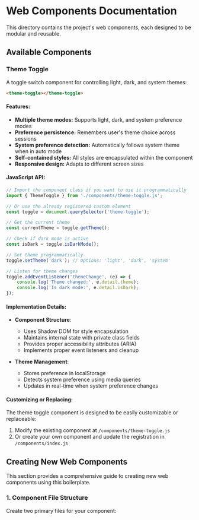# Web Components Documentation

This directory contains the project's web components, each designed to be modular and reusable.

## Available Components

### Theme Toggle

A toggle switch component for controlling light, dark, and system themes:

```html
<theme-toggle></theme-toggle>
```

#### Features:

-   **Multiple theme modes:** Supports light, dark, and system preference modes
-   **Preference persistence:** Remembers user's theme choice across sessions
-   **System preference detection:** Automatically follows system theme when in auto mode
-   **Self-contained styles:** All styles are encapsulated within the component
-   **Responsive design:** Adapts to different screen sizes

#### JavaScript API:

```javascript
// Import the component class if you want to use it programmatically
import { ThemeToggle } from './components/theme-toggle.js';

// Or use the already registered custom element
const toggle = document.querySelector('theme-toggle');

// Get the current theme
const currentTheme = toggle.getTheme();

// Check if dark mode is active
const isDark = toggle.isDarkMode();

// Set theme programmatically
toggle.setTheme('dark'); // Options: 'light', 'dark', 'system'

// Listen for theme changes
toggle.addEventListener('themeChange', (e) => {
	console.log('Theme changed:', e.detail.theme);
	console.log('Is dark mode:', e.detail.isDark);
});
```

#### Implementation Details:

-   **Component Structure**:

    -   Uses Shadow DOM for style encapsulation
    -   Maintains internal state with private class fields
    -   Provides proper accessibility attributes (ARIA)
    -   Implements proper event listeners and cleanup

-   **Theme Management**:
    -   Stores preference in localStorage
    -   Detects system preference using media queries
    -   Updates in real-time when system preference changes

#### Customizing or Replacing:

The theme toggle component is designed to be easily customizable or replaceable:

1. Modify the existing component at `/components/theme-toggle.js`
2. Or create your own component and update the registration in `/components/index.js`

## Creating New Web Components

This section provides a comprehensive guide to creating new web components using this boilerplate.

### 1. Component File Structure

Create two primary files for your component:
